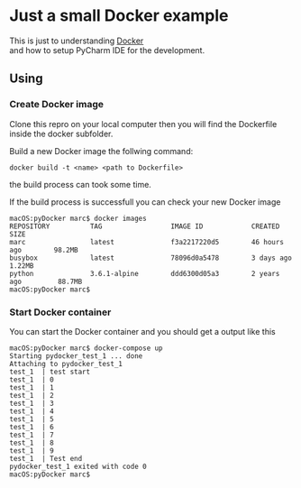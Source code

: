 # Just a small Docker example

This is just to understanding [Docker](www.docker.com)  
and how to setup PyCharm IDE for the development.

## Using

### Create Docker image

Clone this repro on your local computer then 
you will find the Dockerfile inside the docker subfolder.

Build a new Docker image the follwing command:

    docker build -t <name> <path to Dockerfile>
    
the build process can took some time.

If the build process is successfull you can check your new Docker image

    macOS:pyDocker marc$ docker images
    REPOSITORY          TAG                 IMAGE ID            CREATED             SIZE
    marc                latest              f3a2217220d5        46 hours ago        98.2MB
    busybox             latest              78096d0a5478        3 days ago          1.22MB
    python              3.6.1-alpine        ddd6300d05a3        2 years ago         88.7MB
    macOS:pyDocker marc$ 


### Start Docker container

You can start the Docker container and you should get a output like this

    macOS:pyDocker marc$ docker-compose up
    Starting pydocker_test_1 ... done
    Attaching to pydocker_test_1
    test_1  | test start
    test_1  | 0
    test_1  | 1
    test_1  | 2
    test_1  | 3
    test_1  | 4
    test_1  | 5
    test_1  | 6
    test_1  | 7
    test_1  | 8
    test_1  | 9
    test_1  | Test end
    pydocker_test_1 exited with code 0
    macOS:pyDocker marc$ 


